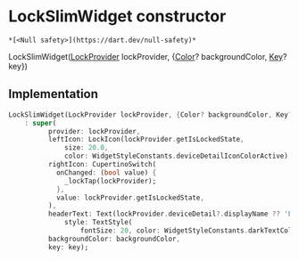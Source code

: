 


# LockSlimWidget constructor




    *[<Null safety>](https://dart.dev/null-safety)*



LockSlimWidget([LockProvider](../../providers_lock_provider/LockProvider-class.md) lockProvider, {[Color](https://api.flutter.dev/flutter/dart-ui/Color-class.html)? backgroundColor, [Key](https://api.flutter.dev/flutter/foundation/Key-class.html)? key})





## Implementation

```dart
LockSlimWidget(LockProvider lockProvider, {Color? backgroundColor, Key? key})
    : super(
          provider: lockProvider,
          leftIcon: LockIcon(lockProvider.getIsLockedState,
              size: 20.0,
              color: WidgetStyleConstants.deviceDetailIconColorActive),
          rightIcon: CupertinoSwitch(
            onChanged: (bool value) {
              _lockTap(lockProvider);
            },
            value: lockProvider.getIsLockedState,
          ),
          headerText: Text(lockProvider.deviceDetail?.displayName ?? 'LOCK',
              style: TextStyle(
                  fontSize: 20, color: WidgetStyleConstants.darkTextColor)),
          backgroundColor: backgroundColor,
          key: key);
```







